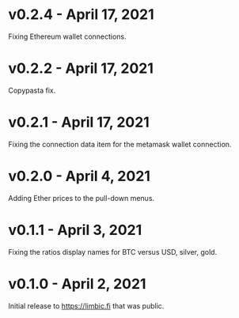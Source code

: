 # v0.2.4 - April 17, 2021

Fixing Ethereum wallet connections.

# v0.2.2 - April 17, 2021

Copypasta fix.

# v0.2.1 - April 17, 2021

Fixing the connection data item for the metamask wallet connection.

# v0.2.0 - April 4, 2021

Adding Ether prices to the pull-down menus.

# v0.1.1 - April 3, 2021

Fixing the ratios display names for BTC versus USD, silver, gold.

# v0.1.0 - April 2, 2021

Initial release to https://limbic.fi that was public.
